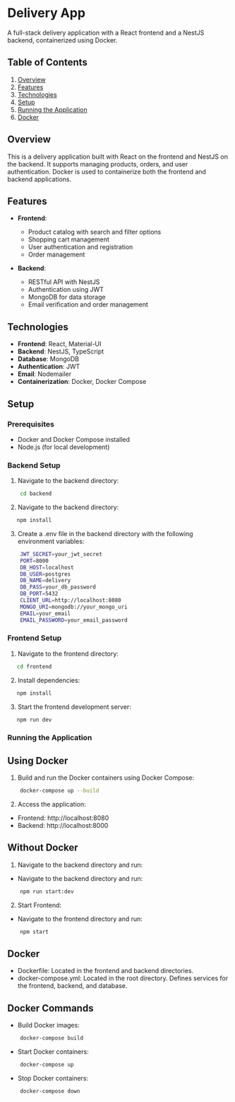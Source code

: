 # Delivery App

A full-stack delivery application with a React frontend and a NestJS backend, containerized using Docker.

## Table of Contents

1. [Overview](#overview)
2. [Features](#features)
3. [Technologies](#technologies)
4. [Setup](#setup)
5. [Running the Application](#running-the-application)
6. [Docker](#docker)

## Overview

This is a delivery application built with React on the frontend and NestJS on the backend. It supports managing products, orders, and user authentication. Docker is used to containerize both the frontend and backend applications.

## Features

-   **Frontend**:

    -   Product catalog with search and filter options
    -   Shopping cart management
    -   User authentication and registration
    -   Order management

-   **Backend**:
    -   RESTful API with NestJS
    -   Authentication using JWT
    -   MongoDB for data storage
    -   Email verification and order management

## Technologies

-   **Frontend**: React, Material-UI
-   **Backend**: NestJS, TypeScript
-   **Database**: MongoDB
-   **Authentication**: JWT
-   **Email**: Nodemailer
-   **Containerization**: Docker, Docker Compose

## Setup

### Prerequisites

-   Docker and Docker Compose installed
-   Node.js (for local development)

### Backend Setup

1. Navigate to the backend directory:

```bash
    cd backend
```

2. Navigate to the backend directory:

```bash
   npm install
```

3. Create a .env file in the backend directory with the following environment variables:

```bash
    JWT_SECRET=your_jwt_secret
    PORT=8000
    DB_HOST=localhost
    DB_USER=postgres
    DB_NAME=delivery
    DB_PASS=your_db_password
    DB_PORT=5432
    CLIENT_URL=http://localhost:8080
    MONGO_URI=mongodb://your_mongo_uri
    EMAIL=your_email
    EMAIL_PASSWORD=your_email_password
```

### Frontend Setup

1. Navigate to the frontend directory:

```bash
   cd frontend
```

2. Install dependencies:

```bash
   npm install
```

3. Start the frontend development server:

```bash
   npm run dev
```

### Running the Application

## Using Docker

1. Build and run the Docker containers using Docker Compose:

```bash
    docker-compose up --build
```

2.  Access the application:

-   Frontend: http://localhost:8080
-   Backend: http://localhost:8000

## Without Docker

1. Navigate to the backend directory and run:

-   Navigate to the backend directory and run:

```bash
    npm run start:dev
```

2. Start Frontend:

-   Navigate to the frontend directory and run:

```bash
    npm start
```

## Docker

-   Dockerfile: Located in the frontend and backend directories.
-   docker-compose.yml: Located in the root directory. Defines services for the frontend, backend, and database.

## Docker Commands

-   Build Docker images:

```bash
    docker-compose build
```

-   Start Docker containers:

```bash
    docker-compose up
```

-   Stop Docker containers:

```bash
    docker-compose down
```
